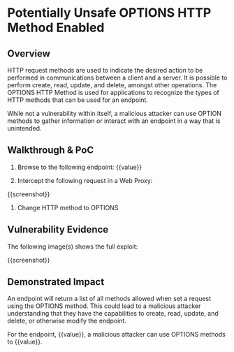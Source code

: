 # Potentially Unsafe OPTIONS HTTP Method Enabled

## Overview

HTTP request methods are used to indicate the desired action to be performed in communications between a client and a server. It is possible to perform create, read, update, and delete, amongst other operations. The OPTIONS HTTP Method is used for applications to recognize the types of HTTP methods that can be used for an endpoint.

While not a vulnerability within itself, a malicious attacker can use OPTION methods to gather information or interact with an endpoint in a way that is unintended.

## Walkthrough & PoC

1. Browse to the following endpoint: {{value}}

1. Intercept the following request in a Web Proxy:

{{screenshot}}

1. Change HTTP method to OPTIONS

## Vulnerability Evidence

The following image(s) shows the full exploit:

{{screenshot}}

## Demonstrated Impact

An endpoint will return a list of all methods allowed when set a request using the OPTIONS method. This could lead to a malicious attacker understanding that they have the capabilities to create, read, update, and delete, or otherwise modify the endpoint.

For the endpoint, {{value}}, a malicious attacker can use OPTIONS methods to {{value}}.
